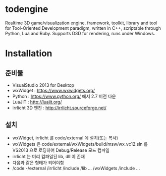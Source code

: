 # todengine
Realtime 3D game/visualization engine, framework, toolkit, library and tool for Tool-Oriented Development paradigm, written in C++, scriptable through Python, Lua and Ruby. Supports D3D for rendering, runs under Windows.

# Installation
## 준비물
 - VisualStudio 2013 for Desktop
 - wxWidget : https://www.wxwidgets.org/
 - Python : https://www.python.org/ 에서 2.7 버전 다운
 - LuaJIT : http://luajit.org/
 - irrlicht 3D 엔진 : http://irrlicht.sourceforge.net/

## 설치
 - wxWidget, irrlicht 를 code/external 에 설치(또는 복사)
 - wxWidgets 은 code/external/wxWidgets/build/msw/wx_vc12.sln 를 VS2013 으로 로딩하여 Debug/Release 모드 컴파일
 - irrlicht 는 미리 컴파일된 lib, dll 이 존재
 - 다음과 같은 형태가 되어야함
  - /code
   -/external
      /irrlicht
        /include
        /lib
        ...
      /wxWidgets
        /include
        ...
  

## 
